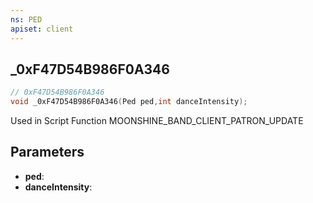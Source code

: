 ```yaml
---
ns: PED
apiset: client
---
```

## _0xF47D54B986F0A346

```c
// 0xF47D54B986F0A346
void _0xF47D54B986F0A346(Ped ped,int danceIntensity);
```

Used in Script Function MOONSHINE_BAND_CLIENT_PATRON_UPDATE

## Parameters
* **ped**:
* **danceIntensity**: